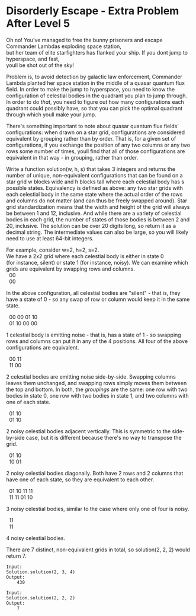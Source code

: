 Disorderly Escape - Extra Problem After Level 5
=================

Oh no! You've managed to free the bunny prisoners and escape Commander Lambdas exploding space station, <br />
but her team of elite starfighters has flanked your ship. If you dont jump to hyperspace, and fast, <br />
youll be shot out of the sky! <br />

Problem is, to avoid detection by galactic law enforcement, Commander Lambda planted her space station in the middle of a quasar 
quantum flux field. In order to make the jump to hyperspace, you need to know the configuration of celestial bodies in the quadrant 
you plan to jump through. In order to do *that*, you need to figure out how many configurations each quadrant could possibly have,
so that you can pick the optimal quadrant through which youll make your jump. <br />

There's something important to note about quasar quantum flux fields' configurations: when drawn on a star grid, 
configurations are considered equivalent by grouping rather than by order. That is, for a given set of configurations, 
if you exchange the position of any two columns or any two rows some number of times, youll find that all of those configurations 
are equivalent in that way - in grouping, rather than order. <br />

Write a function solution(w, h, s) that takes 3 integers and returns the number of unique, non-equivalent configurations that can
be found on a star grid w blocks wide and h blocks tall where each celestial body has s possible states. Equivalency is defined 
as above: any two star grids with each celestial body in the same state where the actual order of the rows and columns do not 
matter (and can thus be freely swapped around). Star grid standardization means that the width and height of the grid will 
always be between 1 and 12, inclusive. And while there are a variety of celestial bodies in each grid, the number of states of 
those bodies is between 2 and 20, inclusive. The solution can be over 20 digits long, so return it as a decimal string.
The intermediate values can also be large, so you will likely need to use at least 64-bit integers. <br  />

For example, consider w=2, h=2, s=2.<br  /> We have a 2x2 grid where each celestial body is either in state 0  <br  />
(for instance, silent) or state 1 (for instance, noisy).  We can examine which grids are equivalent by swapping rows and columns.
<br />
&nbsp; 00 <br />
&nbsp; 00 <br />

In the above configuration, all celestial bodies are "silent" - that is, they have a state of 0 - so any swap of row or column 
would keep it in the same state. <br  />

&nbsp; 00 00 01 10 <br  />
&nbsp; 01 10 00 00 <br  />

1 celestial body is emitting noise - that is, has a state of 1 - so swapping rows and columns can put it in any of the 4 positions.
All four of the above configurations are equivalent. <br  />

&nbsp; 00 11 <br  />
&nbsp; 11 00 <br  />

2 celestial bodies are emitting noise side-by-side.  Swapping columns leaves them unchanged, and swapping rows simply moves them 
between the top and bottom. In both, the *groupings* are the same: one row with two bodies in state 0, one row with two bodies 
in state 1, and two columns with one of each state. <br  />

&nbsp; 01 10 <br  />
&nbsp; 01 10 <br  />

2 noisy celestial bodies adjacent vertically. This is symmetric to the side-by-side case, but it is different because there's no 
way to transpose the grid. <br  />

&nbsp; 01 10 <br  />
&nbsp; 10 01 <br  />

2 noisy celestial bodies diagonally.  Both have 2 rows and 2 columns that have one of each state, so they are equivalent to each other.

&nbsp; 01 10 11 11 <br  />
&nbsp; 11 11 01 10 <br  />

3 noisy celestial bodies, similar to the case where only one of four is noisy. <br  />

&nbsp; 11 <br  />
&nbsp; 11 <br  />

4 noisy celestial bodies.

There are 7 distinct, non-equivalent grids in total, so solution(2, 2, 2) would return 7.

```python3
Input:
Solution.solution(2, 3, 4)
Output:
    430

Input:
Solution.solution(2, 2, 2)
Output:
    7
```

